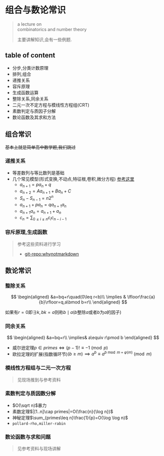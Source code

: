 # 组合与数论常识

> a lecture on   
> combinatorics and number theory   
>
> 主要讲解知识,会有一些例题.   

## table of content

- 分步,分类计数原理
- 排列,组合
- 递推关系
- 容斥原理
- 生成函数运算
- 整除关系,同余关系
- 二元一次不定方程与模线性方程组(CRT)
- 素数判定与质因子分解
- 数论函数及其求和方法



## 组合常识

~~基本上就是简单高中数学题,我们跳过~~

### 递推关系

- 等差数列与等比数列是基础
- 几个常见模型(形式变换,不动点,特征根,卷积,微分方程) [参考这里](https://zhuanlan.zhihu.com/p/104544760)
  - $a_{n+1}=pa_n+q$
  - $a_{n+2}=Aa_{n+1}+Ba_{n}+C$
  - $S_{n}-S_{n-1}=n2^n$
  - $a_{n+1}+pa_{n}=qa_{n+1}a_n$
  - $a_{n+1}a_{n}=a_{n+1}+a_{n}$
  - $c_n=\sum_{0\leq i\leq n} c_ic_{n-i-1}$

### 容斥原理,生成函数

> 参考这些资料进行学习
>
> - [git-repo:whynotmarkdown](https://github.com/hehelego/WhyNotMarkdown)





## 数论常识

### 整除关系

$$
\begin{aligned}
&a=bq+r\quad(0\leq r<b)\\
\implies & \lfloor\frac{a}{b}\rfloor=q,a\bmod b=r\\
\end{aligned}
$$



如果有$r=0$即$\exists k,bk=a$则称$b\mid a$($b$整除$a$或者$b$为$a$的因子)



### 同余关系

$$
\begin{aligned}
&a=bq+r\\
\implies& a\equiv r\pmod b
\end{aligned}
$$

- 威尔逊定理$p\in primes \iff (p-1)!\equiv -1\pmod p$
- 欧拉定理的扩展(指数循环节)$(b\geq m)\implies a^b\equiv a^{b\bmod m+\varphi(m)}\pmod m$

### 模线性方程组与二元一次方程

> 见现场推到与参考资料



### 素数判定与质因数分解

- $O(\sqrt n)$暴力
- 素数定理$|[1..n]\cap primes|=O(\frac{n}{\log n})$
- 神秘定理$\sum_{primes\leq n}\frac{1}{p}=O(\log \log n)$
- `pollard-rho,miller-rabin`

### 数论函数与求和问题

> 见参考资料与现场讲解